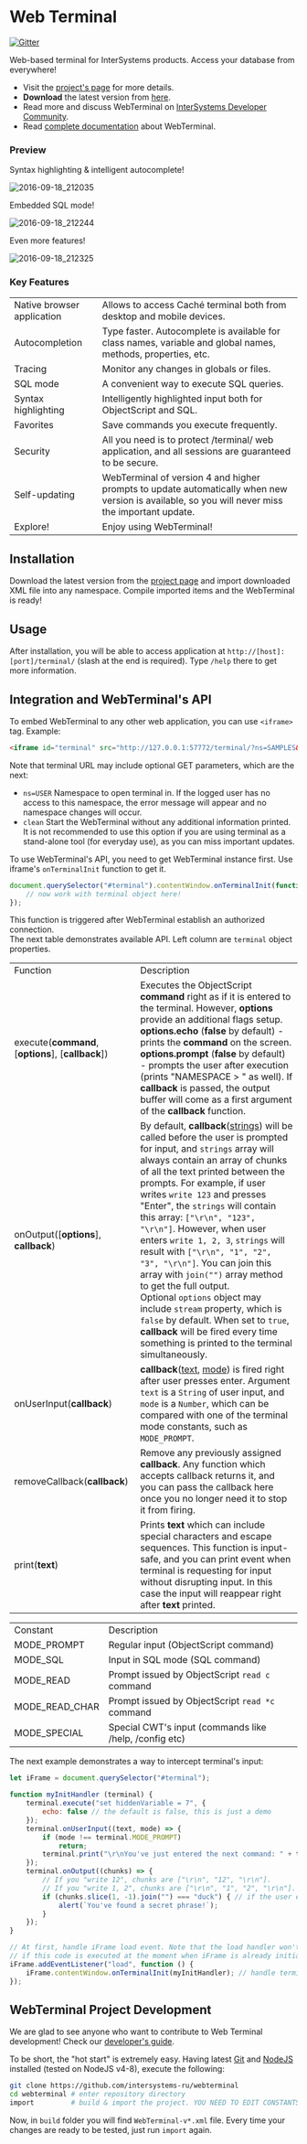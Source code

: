 # Web Terminal

[![Gitter](https://img.shields.io/badge/chat-on%20telegram-blue.svg)](https://t.me/joinchat/FoZ4M0jbeW8PVp2l5tqrgg)

Web-based terminal for InterSystems products. Access your database from everywhere!

+ Visit the [project's page](http://intersystems-ru.github.io/webterminal) for more details. 
+ **Download** the latest version from [here](http://intersystems-ru.github.io/webterminal/#downloads).
+ Read more and discuss WebTerminal on [InterSystems Developer Community](https://community.intersystems.com/post/cach%C3%A9-webterminal-v4-release).
+ Read [complete documentation](http://intersystems-ru.github.io/webterminal/#docs) about WebTerminal.

### Preview

Syntax highlighting & intelligent autocomplete!

![2016-09-18_212035](https://cloud.githubusercontent.com/assets/4989256/18618027/33a4b544-7de6-11e6-9bf5-a535a2dc4bca.png)

Embedded SQL mode!

![2016-09-18_212244](https://cloud.githubusercontent.com/assets/4989256/18618029/33a7183e-7de6-11e6-9a98-cceacca7b078.png)

Even more features!

![2016-09-18_212325](https://cloud.githubusercontent.com/assets/4989256/18618028/33a4c246-7de6-11e6-9ee9-4970223b0b31.png)

### Key Features
<table>
	<tr>
		<td class="info">Native browser application</td>
		<td>Allows to access Caché terminal both from desktop and mobile devices.</td>
	</tr>
	<tr>
		<td class="info">Autocompletion</td>
		<td>Type faster. Autocomplete is available for class names, variable and global names, methods, properties, etc.</td>
	</tr>
	<tr>
		<td class="info">Tracing</td>
		<td>Monitor any changes in globals or files.</td>
	</tr>
	<tr>
		<td class="info">SQL mode</td>
		<td>A convenient way to execute SQL queries.</td>
	</tr>
	<tr>
		<td class="info">Syntax highlighting</td>
		<td>Intelligently highlighted input both for ObjectScript and SQL.</td>
	</tr>
	<tr>
		<td class="info">Favorites</td>
		<td>Save commands you execute frequently.</td>
	</tr>
	<tr>
		<td class="info">Security</td>
		<td>All you need is to protect /terminal/ web application, and all sessions are guaranteed to be secure.</td>
	</tr>
	<tr>
		<td class="info">Self-updating</td>
		<td>WebTerminal of version 4 and higher prompts to update automatically when new version is available, so you will never miss the important update.</td>
	</tr>
	<tr>
		<td class="info">Explore!</td>
		<td>Enjoy using WebTerminal!</td>
	</tr>
</table>

Installation
------------

Download the latest version from the <a href="http://intersystems-ru.github.io/webterminal/#downloads">project page</a> and import downloaded XML file into any namespace. Compile imported items and the WebTerminal is ready!

Usage
-----

After installation, you will be able to access application at `http://[host]:[port]/terminal/` (slash at the end is required).
Type `/help` there to get more information.

Integration and WebTerminal's API
---------------------------------

To embed WebTerminal to any other web application, you can use `<iframe>` tag. Example:

```html
<iframe id="terminal" src="http://127.0.0.1:57772/terminal/?ns=SAMPLES&clean=1"></iframe>
```

Note that terminal URL may include optional GET parameters, which are the next:

+ `ns=USER` Namespace to open terminal in. If the logged user has no access to this namespace,
the error message will appear and no namespace changes will occur.
+ `clean` Start the WebTerminal without any additional information printed. It is not recommended to
use this option if you are using terminal as a stand-alone tool (for everyday use), as you can miss
important updates.

To use WebTerminal's API, you need to get WebTerminal instance first. Use iframe's
`onTerminalInit` function to get it.

```js
document.querySelector("#terminal").contentWindow.onTerminalInit(function (terminal) {
    // now work with terminal object here!
});
```

This function is triggered after WebTerminal establish an authorized connection.  
The next table demonstrates available API. Left column are `terminal` object properties.

<table>
	<tr>
		<td>Function</td>
		<td>Description</td>
	</tr>
	<tr>
        <td>execute(<b>command</b>, [<b>options</b>], [<b>callback</b>])</td>
        <td>
            Executes the ObjectScript <b>command</b> right as if it is entered
            to the terminal. However, <b>options</b> provide an
            additional flags setup.<br/>
            <b>options.echo</b> (<b>false</b> by default) - prints the
            <b>command</b> on the screen.<br/>
            <b>options.prompt</b> (<b>false</b> by default) - prompts
            the user after execution (prints "NAMESPACE > " as well). If <b>callback</b> is passed, 
            the output buffer will come as a first argument of the <b>callback</b> function.
        </td>
    </tr>
    <tr>
            <td>onOutput([<b>options</b>], <b>callback</b>)</td>
            <td>
                By default, <b>callback</b>(<u>strings</u>) will be called before the user is
                prompted for input, and <code>strings</code> array will always contain an array of 
                chunks of all the text printed between the prompts. For example, if user writes 
                <code>write 123</code> and presses "Enter", the <code>strings</code> will contain
                this array: <code>["\r\n", "123", "\r\n"]</code>. However, when user enters
                <code>write 1, 2, 3</code>, <code>strings</code> will result with 
                <code>["\r\n", "1", "2", "3", "\r\n"]</code>. You can join this array with 
                <code>join("")</code> array method to get the full output.<br/>
                Optional <code>options</code> object may include <code>stream</code> property, which
                is <code>false</code> by default. When set to <code>true</code>, <b>callback</b> 
                will be fired every time something is printed to the terminal simultaneously.
            </td>
        </tr>
	<tr>
        <td>onUserInput(<b>callback</b>)</td>
        <td>
            <b>callback</b>(<u>text</u>, <u>mode</u>) is fired right after user presses enter. 
            Argument <code>text</code> is a <code>String</code> of user input, and
            <code>mode</code> is a <code>Number</code>, which can be compared
            with one of the terminal mode constants, such as <code>MODE_PROMPT</code>.
        </td>
    </tr>
    <tr>
        <td>removeCallback(<b>callback</b>)</td>
        <td>
            Remove any previously assigned <b>callback</b>. Any function which accepts callback
            returns it, and you can pass the callback here once you no longer need it to stop it
            from firing.
        </td>
    </tr>
    <tr>
        <td>print(<b>text</b>)</td>
        <td>
            Prints <b>text</b> which can include special characters and
            escape sequences. This function is input-safe, and you can
            print event when terminal is requesting for input without
            disrupting input. In this case the input will reappear
            right after <b>text</b> printed. 
        </td>
    </tr>
</table>

<table>
    <tr>
		<td>Constant</td>
		<td>Description</td>
	</tr>
    <tr><td>MODE_PROMPT</td><td>Regular input (ObjectScript command)</td></tr>
    <tr><td>MODE_SQL</td><td>Input in SQL mode (SQL command)</td></tr>
    <tr><td>MODE_READ</td><td>Prompt issued by ObjectScript <code>read c</code> command</td></tr>
    <tr><td>MODE_READ_CHAR</td><td>Prompt issued by ObjectScript <code>read *c</code> command</td></tr>
    <tr><td>MODE_SPECIAL</td><td>Special CWT's input (commands like /help, /config etc)</td></tr>
</table>

The next example demonstrates a way to intercept terminal's input:

```js
let iFrame = document.querySelector("#terminal");

function myInitHandler (terminal) {
    terminal.execute("set hiddenVariable = 7", {
        echo: false // the default is false, this is just a demo
    });
    terminal.onUserInput((text, mode) => {
        if (mode !== terminal.MODE_PROMPT)
            return;
        terminal.print("\r\nYou've just entered the next command: " + text);
    });
    terminal.onOutput((chunks) => {
        // If you "write 12", chunks are ["\r\n", "12", "\r\n"].
        // If you "write 1, 2", chunks are ["\r\n", "1", "2", "\r\n"].
        if (chunks.slice(1, -1).join("") === "duck") { // if the user enters: write "duck"
            alert(`You've found a secret phrase!`);
        }
    });
}

// At first, handle iFrame load event. Note that the load handler won't work
// if this code is executed at the moment when iFrame is already initialized.
iFrame.addEventListener("load", function () {
    iFrame.contentWindow.onTerminalInit(myInitHandler); // handle terminal initialization
});
```

WebTerminal Project Development
-------------------------------

We are glad to see anyone who want to contribute to Web Terminal development! Check our 
[developer's guide](http://intersystems-ru.github.io/webterminal/#docs.5).

To be short, the "hot start" is extremely easy. Having latest [Git](https://git-scm.com/) and
[NodeJS](https://nodejs.org/en/) installed (tested on NodeJS v4-8), execute the following:

```sh
git clone https://github.com/intersystems-ru/webterminal
cd webterminal # enter repository directory
import         # build & import the project. YOU NEED TO EDIT CONSTANTS IN THIS FILE FIRST
```

Now, in `build` folder you will find `WebTerminal-v*.xml` file. Every time your
changes are ready to be tested, just run `import` again. 
